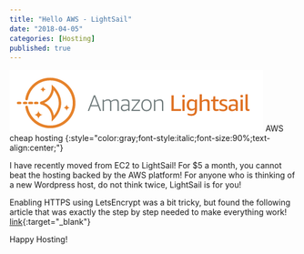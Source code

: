```yaml
---
title: "Hello AWS - LightSail"
date: "2018-04-05"
categories: [Hosting]
published: true
---
```


![](images/LightSail.png)
AWS cheap hosting
{:style="color:gray;font-style:italic;font-size:90%;text-align:center;"}

I have recently moved from EC2 to LightSail! For $5 a month, you cannot beat the hosting backed by the AWS platform! For anyone who is thinking of a new Wordpress host, do not think twice, LightSail is for you!

Enabling HTTPS using LetsEncrypt was a bit tricky, but found the following article that was exactly the step by step needed to make everything work! 
[link](https://metablogue.com/enable-lets-encrypt-ssl-aws-lightsail/){:target="_blank"}

Happy Hosting!
